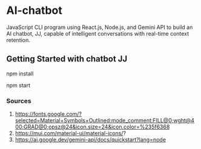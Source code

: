 # AI-chatbot
JavaScript CLI program using React.js, Node.js, and Gemini API to build an AI chatbot, JJ, capable of intelligent conversations with real-time context retention.

## Getting Started with chatbot JJ

npm install

npm start

### Sources
1. https://fonts.google.com/?selected=Material+Symbols+Outlined:mode_comment:FILL@0;wght@400;GRAD@0;opsz@24&icon.size=24&icon.color=%235f6368
2. https://mui.com/material-ui/material-icons/?
3. https://ai.google.dev/gemini-api/docs/quickstart?lang=node
